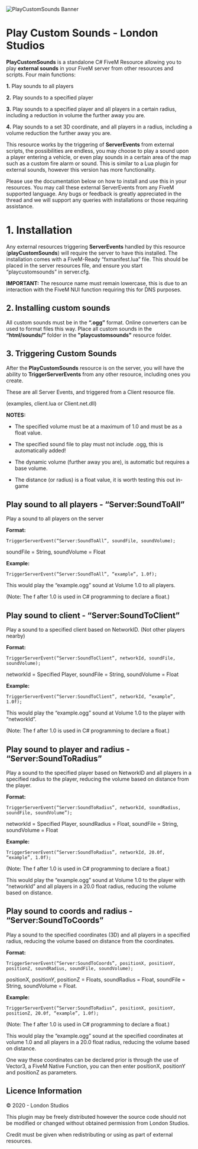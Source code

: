 ![PlayCustomSounds Banner](https://i.ibb.co/wCVs2YR/Play-Custom-Sounds-Banner-jpg-3267.png)

# Play Custom Sounds - London Studios

**PlayCustomSounds** is a standalone C# FiveM Resource allowing you to play **external sounds** in your FiveM server from other resources and scripts. Four main functions:

**1.**  Play sounds to all players
    
**2.**  Play sounds to a specified player
    
**3.**  Play sounds to a specified player and all players in a certain radius, including a reduction in volume the further away you are.
    
**4.**  Play sounds to a set 3D coordinate, and all players in a radius, including a volume reduction the further away you are.

This resource works by the triggering of **ServerEvents** from external scripts, the possibilities are endless, you may choose to play a sound upon a player entering a vehicle, or even play sounds in a certain area of the map such as a custom fire alarm or sound. This is similar to a Lua plugin for external sounds, however this version has more functionality.

  

Please use the documentation below on how to install and use this in your resources. You may call these external ServerEvents from any FiveM supported language. Any bugs or feedback is greatly appreciated in the thread and we will support any queries with installations or those requiring assistance.

  

# 1. Installation

    

Any external resources triggering **ServerEvents** handled by this resource (**playCustomSounds**) will require the server to have this installed. The installation comes with a FiveM-Ready “fxmanifest.lua” file. This should be placed in the server resources file, and ensure you start “playcustomsounds” in server.cfg.

**IMPORTANT:** The resource name must remain lowercase, this is due to an interaction with the FiveM NUI function requiring this for DNS purposes.

  
  

## 2. Installing custom sounds

    

All custom sounds must be in the **“.ogg”** format. Online converters can be used to format files this way. Place all custom sounds in the **“html/sounds/”** folder in the **"playcustomsounds"** resource folder.


## 3. Triggering Custom Sounds


After the **PlayCustomSounds** resource is on the server, you will have the ability to **TriggerServerEvents** from any other resource, including ones you create.

These are all Server Events, and triggered from a Client resource file.

(examples, client.lua or Client.net.dll)

  

**NOTES:**

- The specified volume must be at a maximum of 1.0 and must be as a float value.

- The specified sound file to play must not include .ogg, this is automatically added!

- The dynamic volume (further away you are), is automatic but requires a base volume.

- The distance (or radius) is a float value, it is worth testing this out in-game

  

## Play sound to all players - “Server:SoundToAll”

Play a sound to all players on the server

**Format:**

    TriggerServerEvent(“Server:SoundToAll”, soundFile, soundVolume);

soundFile = String, soundVolume = Float

  

**Example:**

    TriggerServerEvent(“Server:SoundToAll”, “example”, 1.0f);

This would play the “example.ogg” sound at Volume 1.0 to all players.

(Note: The f after 1.0 is used in C# programming to declare a float.)


## Play sound to client - “Server:SoundToClient”

Play a sound to a specified client based on NetworkID. (Not other players nearby)

**Format:**

    TriggerServerEvent(“Server:SoundToClient”, networkId, soundFile, soundVolume);

networkId = Specified Player, soundFile = String, soundVolume = Float

**Example:**

    TriggerServerEvent(“Server:SoundToClient”, networkId, “example”, 1.0f);

This would play the “example.ogg” sound at Volume 1.0 to the player with “networkId”.

(Note: The f after 1.0 is used in C# programming to declare a float.)
 

## Play sound to player and radius - “Server:SoundToRadius”

Play a sound to the specified player based on NetworkID and all players in a specified radius to the player, reducing the volume based on distance from the player.

**Format:**

    TriggerServerEvent(“Server:SoundToRadius”, networkId, soundRadius, soundFile, soundVolume”);

networkId = Specified Player, soundRadius = Float, soundFile = String, soundVolume = Float

**Example:**

    TriggerServerEvent(“Server:SoundToRadius”, networkId, 20.0f, “example”, 1.0f);

(Note: The f after 1.0 is used in C# programming to declare a float.)

This would play the “example.ogg” sound at Volume 1.0 to the player with “networkId” and all players in a 20.0 float radius, reducing the volume based on distance.

## Play sound to coords and radius - “Server:SoundToCoords”

Play a sound to the specified coordinates (3D) and all players in a specified radius, reducing the volume based on distance from the coordinates.

**Format:**

    TriggerServerEvent(“Server:SoundToCoords”, positionX, positionY, positionZ, soundRadius, soundFile, soundVolume);

positionX, positionY, positionZ = Floats, soundRadius = Float, soundFile = String, soundVolume = Float.

**Example:**

    TriggerServerEvent(“Server:SoundToRadius”, positionX, positionY, positionZ, 20.0f, “example”, 1.0f);

(Note: The f after 1.0 is used in C# programming to declare a float.)

This would play the “example.ogg” sound at the specified coordinates at volume 1.0 and all players in a 20.0 float radius, reducing the volume based on distance.

  

One way these coordinates can be declared prior is through the use of Vector3, a FiveM Native Function, you can then enter positionX, positionY and positionZ as parameters.

## Licence Information

  

© 2020 - London Studios

This plugin may be freely distributed however the source code should not be modified or changed without obtained permission from London Studios.

Credit must be given when redistributing or using as part of external resources.

